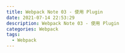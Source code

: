 ```yaml
---
title: Webpack Note 03 - 使用 Plugin
date: 2021-07-14 22:53:29
description: Webpack Note 03 - 使用 Plugin
categories: Webpack
tags:
  - Webpack
---
```

